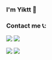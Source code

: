 ### I'm Yiktt 👋

### Contact me 📞:

[![](https://cdn.jsdelivr.net/gh/yiktt/cdn/picture/yikttgithub/tg.svg)](https://t.me/renminqz)
[![](https://cdn.jsdelivr.net/gh/yiktt/cdn/picture/yikttgithub/gmail.svg)](mailto:yiktt@proton.me)

[![](https://cdn.staticaly.com/gh/yiktt/github-stats-transparent/output/generated/overview.svg)](https://github.com/yiktt)
[![](https://cdn.staticaly.com/gh/yiktt/github-stats-transparent/output/generated/languages.svg)](https://github.com/yiktt)



